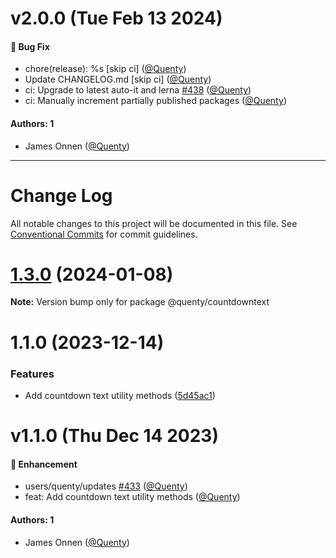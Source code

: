 # v2.0.0 (Tue Feb 13 2024)

#### 🐛 Bug Fix

- chore(release): %s \[skip ci\] ([@Quenty](https://github.com/Quenty))
- Update CHANGELOG.md \[skip ci\] ([@Quenty](https://github.com/Quenty))
- ci: Upgrade to latest auto-it and lerna [#438](https://github.com/Quenty/NevermoreEngine/pull/438) ([@Quenty](https://github.com/Quenty))
- ci: Manually increment partially published packages ([@Quenty](https://github.com/Quenty))

#### Authors: 1

- James Onnen ([@Quenty](https://github.com/Quenty))

---

# Change Log

All notable changes to this project will be documented in this file.
See [Conventional Commits](https://conventionalcommits.org) for commit guidelines.

# [1.3.0](https://github.com/Quenty/NevermoreEngine/compare/@quenty/countdowntext@1.1.0...@quenty/countdowntext@1.3.0) (2024-01-08)

**Note:** Version bump only for package @quenty/countdowntext





# 1.1.0 (2023-12-14)


### Features

* Add countdown text utility methods ([5d45ac1](https://github.com/Quenty/NevermoreEngine/commit/5d45ac1951d51a3c44b983f82b84509915e80ec9))





# v1.1.0 (Thu Dec 14 2023)

#### 🚀 Enhancement

- users/quenty/updates [#433](https://github.com/Quenty/NevermoreEngine/pull/433) ([@Quenty](https://github.com/Quenty))
- feat: Add countdown text utility methods ([@Quenty](https://github.com/Quenty))

#### Authors: 1

- James Onnen ([@Quenty](https://github.com/Quenty))
